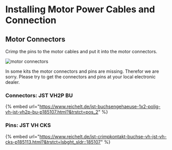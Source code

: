 # Installing Motor Power Cables and Connection

## Motor Connectors

Crimp the pins to the motor cables and put it into the motor connectors.

![motor connectors](../../../../.gitbook/assets/img\_1925.jpeg)

In some kits the motor connectors and pins are missing. Therefor we are sorry. Please try to get the connectors and pins at your local electronic dealer.&#x20;

### Connectors: JST VH2P BU

{% embed url="https://www.reichelt.de/jst-buchsengehaeuse-1x2-polig-vh-jst-vh2p-bu-p185107.html?&trstct=pos_2" %}

### Pins: JST VH CKS

{% embed url="https://www.reichelt.de/jst-crimpkontakt-buchse-vh-jst-vh-cks-p185113.html?&trstct=lsbght_sldr::185107" %}

